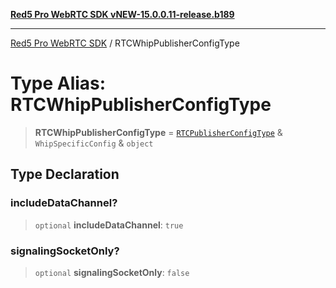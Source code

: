 [**Red5 Pro WebRTC SDK vNEW-15.0.0.11-release.b189**](../README.md)

***

[Red5 Pro WebRTC SDK](../globals.md) / RTCWhipPublisherConfigType

# Type Alias: RTCWhipPublisherConfigType

> **RTCWhipPublisherConfigType** = [`RTCPublisherConfigType`](RTCPublisherConfigType.md) & `WhipSpecificConfig` & `object`

## Type Declaration

### includeDataChannel?

> `optional` **includeDataChannel**: `true`

### signalingSocketOnly?

> `optional` **signalingSocketOnly**: `false`
